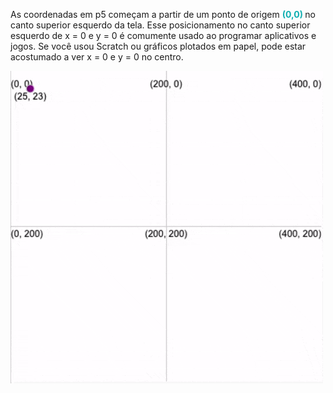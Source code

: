 As coordenadas em p5 começam a partir de um ponto de origem <span style="color: #0faeb0; font-weight: bold;"> (0,0) </span> no canto superior esquerdo da tela. Esse posicionamento no canto superior esquerdo de x = 0 e y = 0 é comumente usado ao programar aplicativos e jogos. Se você usou Scratch ou gráficos plotados em papel, pode estar acostumado a ver x = 0 e y = 0 no centro.

![Um gif animado mostrando uma elipse se movendo pela tela. Suas coordenadas x e y atuais são exibidas à medida que ele se move.](images/coords_animation.gif)
